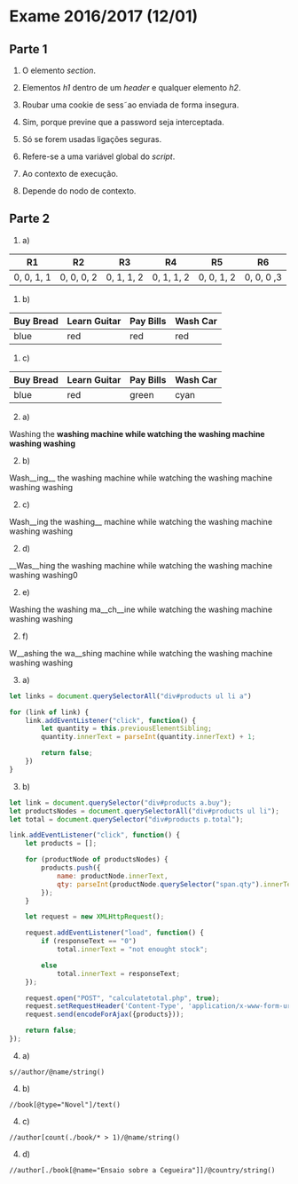 # Exame 2016/2017 (12/01)

## Parte 1

1. O elemento *section*.

2. Elementos *h1* dentro de um *header* e qualquer elemento *h2*.

3. Roubar uma cookie de sess˜ao enviada de forma insegura.

4. Sim, porque previne que a password seja interceptada.

5. Só se forem usadas ligações seguras.

6. Refere-se a uma variável global do *script*.

7. Ao contexto de execução.

8. Depende do nodo de contexto.

## Parte 2

1. a) 

| R1         | R2         | R3         | R4         | R5         | R6         |
|------------|------------|------------|------------|------------|------------|
| 0, 0, 1, 1 | 0, 0, 0, 2 | 0, 1, 1, 2 | 0, 1, 1, 2 | 0, 0, 1, 2 | 0, 0, 0 ,3 |

1. b)

| Buy Bread | Learn Guitar | Pay Bills | Wash Car |
|-----------|--------------|-----------|----------|
| blue      | red          | red       | red      |

1. c)

| Buy Bread | Learn Guitar | Pay Bills | Wash Car |
|-----------|--------------|-----------|----------|
| blue      | red          | green     | cyan     |

2. a)

Washing the __washing machine while watching the washing machine washing washing__

2. b) 

Wash__ing__ the washing machine while watching the washing machine washing washing

2. c)

Wash__ing the washing__ machine while watching the washing machine washing washing

2. d)

__Was__hing the washing machine while watching the washing machine washing washing0

2. e)

Washing the washing ma__ch__ine while watching the washing machine washing washing

2. f)

W__ashing the wa__shing machine while watching the washing machine washing washing

3. a) 

```js
let links = document.querySelectorAll("div#products ul li a")

for (link of link) {
    link.addEventListener("click", function() {
        let quantity = this.previousElementSibling;
        quantity.innerText = parseInt(quantity.innerText) + 1;

        return false;
    }) 
}
```

3. b)

```js
let link = document.querySelector("div#products a.buy");
let productsNodes = document.querySelectorAll("div#products ul li");
let total = document.querySelector("div#products p.total");

link.addEventListener("click", function() {
    let products = [];

    for (productNode of productsNodes) {
        products.push({
            name: productNode.innerText,
            qty: parseInt(productNode.querySelector("span.qty").innerText)
        });
    }

    let request = new XMLHttpRequest();

    request.addEventListener("load", function() {
        if (responseText == "0")
            total.innerText = "not enought stock";

        else
            total.innerText = responseText;
    });

    request.open("POST", "calculatetotal.php", true);
    request.setRequestHeader('Content-Type', 'application/x-www-form-urlencoded');
    request.send(encodeForAjax({products}));

    return false;
}); 
```

4. a)

`s//author/@name/string()`

4. b)

`//book[@type="Novel"]/text()`

4. c)

`//author[count(./book/* > 1)/@name/string()`

4. d)

`//author[./book[@name="Ensaio sobre a Cegueira"]]/@country/string()`